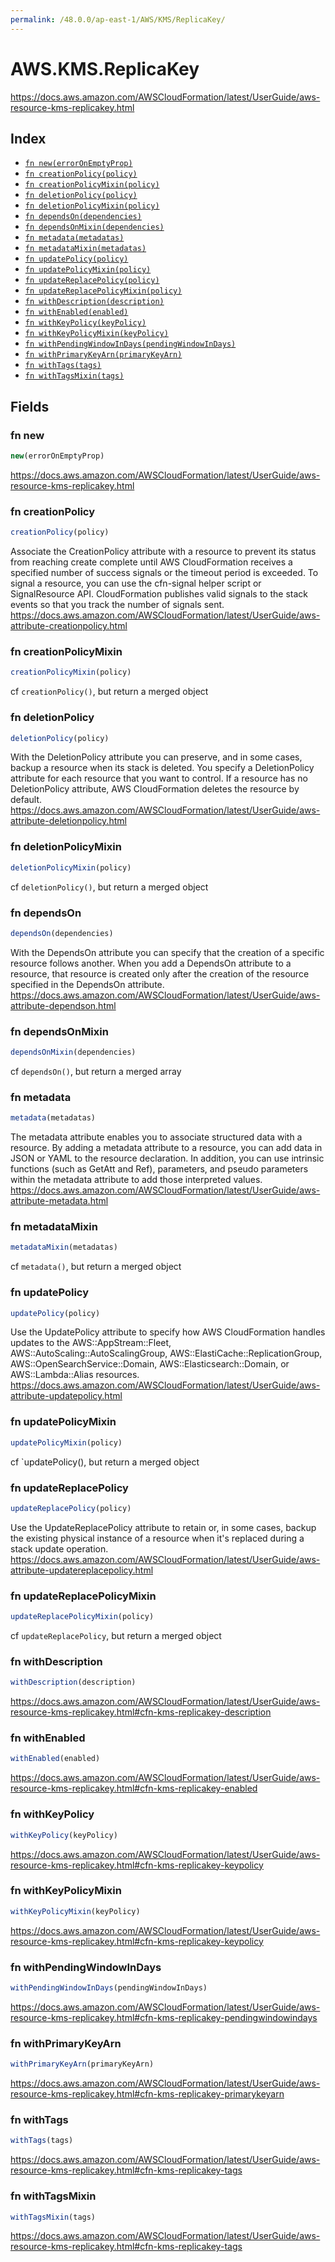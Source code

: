 ```yaml
---
permalink: /48.0.0/ap-east-1/AWS/KMS/ReplicaKey/
---
```


# AWS.KMS.ReplicaKey

https://docs.aws.amazon.com/AWSCloudFormation/latest/UserGuide/aws-resource-kms-replicakey.html

## Index

* [`fn new(errorOnEmptyProp)`](#fn-new)
* [`fn creationPolicy(policy)`](#fn-creationpolicy)
* [`fn creationPolicyMixin(policy)`](#fn-creationpolicymixin)
* [`fn deletionPolicy(policy)`](#fn-deletionpolicy)
* [`fn deletionPolicyMixin(policy)`](#fn-deletionpolicymixin)
* [`fn dependsOn(dependencies)`](#fn-dependson)
* [`fn dependsOnMixin(dependencies)`](#fn-dependsonmixin)
* [`fn metadata(metadatas)`](#fn-metadata)
* [`fn metadataMixin(metadatas)`](#fn-metadatamixin)
* [`fn updatePolicy(policy)`](#fn-updatepolicy)
* [`fn updatePolicyMixin(policy)`](#fn-updatepolicymixin)
* [`fn updateReplacePolicy(policy)`](#fn-updatereplacepolicy)
* [`fn updateReplacePolicyMixin(policy)`](#fn-updatereplacepolicymixin)
* [`fn withDescription(description)`](#fn-withdescription)
* [`fn withEnabled(enabled)`](#fn-withenabled)
* [`fn withKeyPolicy(keyPolicy)`](#fn-withkeypolicy)
* [`fn withKeyPolicyMixin(keyPolicy)`](#fn-withkeypolicymixin)
* [`fn withPendingWindowInDays(pendingWindowInDays)`](#fn-withpendingwindowindays)
* [`fn withPrimaryKeyArn(primaryKeyArn)`](#fn-withprimarykeyarn)
* [`fn withTags(tags)`](#fn-withtags)
* [`fn withTagsMixin(tags)`](#fn-withtagsmixin)

## Fields

### fn new

```ts
new(errorOnEmptyProp)
```

https://docs.aws.amazon.com/AWSCloudFormation/latest/UserGuide/aws-resource-kms-replicakey.html

### fn creationPolicy

```ts
creationPolicy(policy)
```

Associate the CreationPolicy attribute with a resource to prevent its status from reaching create complete until AWS CloudFormation receives a specified number of success signals or the timeout period is exceeded. To signal a resource, you can use the cfn-signal helper script or SignalResource API. CloudFormation publishes valid signals to the stack events so that you track the number of signals sent. 
https://docs.aws.amazon.com/AWSCloudFormation/latest/UserGuide/aws-attribute-creationpolicy.html

### fn creationPolicyMixin

```ts
creationPolicyMixin(policy)
```

cf `creationPolicy()`, but return a merged object

### fn deletionPolicy

```ts
deletionPolicy(policy)
```

With the DeletionPolicy attribute you can preserve, and in some cases, backup a resource when its stack is deleted. You specify a DeletionPolicy attribute for each resource that you want to control. If a resource has no DeletionPolicy attribute, AWS CloudFormation deletes the resource by default. 
https://docs.aws.amazon.com/AWSCloudFormation/latest/UserGuide/aws-attribute-deletionpolicy.html

### fn deletionPolicyMixin

```ts
deletionPolicyMixin(policy)
```

cf `deletionPolicy()`, but return a merged object

### fn dependsOn

```ts
dependsOn(dependencies)
```

With the DependsOn attribute you can specify that the creation of a specific resource follows another. When you add a DependsOn attribute to a resource, that resource is created only after the creation of the resource specified in the DependsOn attribute. 
https://docs.aws.amazon.com/AWSCloudFormation/latest/UserGuide/aws-attribute-dependson.html

### fn dependsOnMixin

```ts
dependsOnMixin(dependencies)
```

cf `dependsOn()`, but return a merged array

### fn metadata

```ts
metadata(metadatas)
```

The metadata attribute enables you to associate structured data with a resource. By adding a metadata attribute to a resource, you can add data in JSON or YAML to the resource declaration. In addition, you can use intrinsic functions (such as GetAtt and Ref), parameters, and pseudo parameters within the metadata attribute to add those interpreted values. 
https://docs.aws.amazon.com/AWSCloudFormation/latest/UserGuide/aws-attribute-metadata.html

### fn metadataMixin

```ts
metadataMixin(metadatas)
```

cf `metadata()`, but return a merged object

### fn updatePolicy

```ts
updatePolicy(policy)
```

Use the UpdatePolicy attribute to specify how AWS CloudFormation handles updates to the AWS::AppStream::Fleet, AWS::AutoScaling::AutoScalingGroup, AWS::ElastiCache::ReplicationGroup, AWS::OpenSearchService::Domain, AWS::Elasticsearch::Domain, or AWS::Lambda::Alias resources. 
https://docs.aws.amazon.com/AWSCloudFormation/latest/UserGuide/aws-attribute-updatepolicy.html

### fn updatePolicyMixin

```ts
updatePolicyMixin(policy)
```

cf `updatePolicy(), but return a merged object

### fn updateReplacePolicy

```ts
updateReplacePolicy(policy)
```

Use the UpdateReplacePolicy attribute to retain or, in some cases, backup the existing physical instance of a resource when it's replaced during a stack update operation. 
https://docs.aws.amazon.com/AWSCloudFormation/latest/UserGuide/aws-attribute-updatereplacepolicy.html

### fn updateReplacePolicyMixin

```ts
updateReplacePolicyMixin(policy)
```

cf `updateReplacePolicy`, but return a merged object

### fn withDescription

```ts
withDescription(description)
```

https://docs.aws.amazon.com/AWSCloudFormation/latest/UserGuide/aws-resource-kms-replicakey.html#cfn-kms-replicakey-description

### fn withEnabled

```ts
withEnabled(enabled)
```

https://docs.aws.amazon.com/AWSCloudFormation/latest/UserGuide/aws-resource-kms-replicakey.html#cfn-kms-replicakey-enabled

### fn withKeyPolicy

```ts
withKeyPolicy(keyPolicy)
```

https://docs.aws.amazon.com/AWSCloudFormation/latest/UserGuide/aws-resource-kms-replicakey.html#cfn-kms-replicakey-keypolicy

### fn withKeyPolicyMixin

```ts
withKeyPolicyMixin(keyPolicy)
```

https://docs.aws.amazon.com/AWSCloudFormation/latest/UserGuide/aws-resource-kms-replicakey.html#cfn-kms-replicakey-keypolicy

### fn withPendingWindowInDays

```ts
withPendingWindowInDays(pendingWindowInDays)
```

https://docs.aws.amazon.com/AWSCloudFormation/latest/UserGuide/aws-resource-kms-replicakey.html#cfn-kms-replicakey-pendingwindowindays

### fn withPrimaryKeyArn

```ts
withPrimaryKeyArn(primaryKeyArn)
```

https://docs.aws.amazon.com/AWSCloudFormation/latest/UserGuide/aws-resource-kms-replicakey.html#cfn-kms-replicakey-primarykeyarn

### fn withTags

```ts
withTags(tags)
```

https://docs.aws.amazon.com/AWSCloudFormation/latest/UserGuide/aws-resource-kms-replicakey.html#cfn-kms-replicakey-tags

### fn withTagsMixin

```ts
withTagsMixin(tags)
```

https://docs.aws.amazon.com/AWSCloudFormation/latest/UserGuide/aws-resource-kms-replicakey.html#cfn-kms-replicakey-tags
